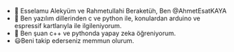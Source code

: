 - 👋 Esselamu Alekyüm ve Rahmetullahi Beraketüh, Ben @AhmetEsatKAYA
- 👀 Ben yazılım dillerinden c ve python ile, konulardan arduino ve espressif kartlarıyla ile ilgileniyorum.
- 🌱 Ben şuan c++ ve pythonda  yapay zeka öğreniyorum.
- 😃Beni takip ederseniz memmun olurum.
